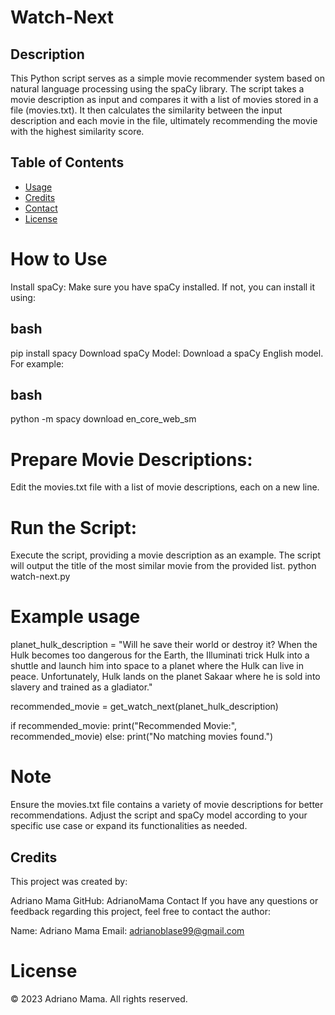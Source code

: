 # Watch-Next

## Description

This Python script serves as a simple movie recommender system based on natural language processing using the spaCy library.
The script takes a movie description as input and compares it with a list of movies stored in a file (movies.txt). 
It then calculates the similarity between the input description and each movie in the file, ultimately recommending the movie with the highest similarity score.

## Table of Contents
- [Usage](#usage)
- [Credits](#credits)
- [Contact](#contact)
- [License](#license)



# How to Use
Install spaCy:
Make sure you have spaCy installed. If not, you can install it using:

## bash
pip install spacy
Download spaCy Model:
Download a spaCy English model. For example:

## bash
python -m spacy download en_core_web_sm

# Prepare Movie Descriptions:
Edit the movies.txt file with a list of movie descriptions, each on a new line.

# Run the Script:
Execute the script, providing a movie description as an example. The script will output the title of the most similar movie from the provided list.
python watch-next.py

# Example usage
planet_hulk_description = "Will he save their world or destroy it? When the Hulk becomes too dangerous for the Earth, the Illuminati trick Hulk into a shuttle and launch him into space to a planet where the Hulk can live in peace. Unfortunately, Hulk lands on the planet Sakaar where he is sold into slavery and trained as a gladiator."

recommended_movie = get_watch_next(planet_hulk_description)

if recommended_movie:
    print("Recommended Movie:", recommended_movie)
else:
    print("No matching movies found.")

# Note
Ensure the movies.txt file contains a variety of movie descriptions for better recommendations.
Adjust the script and spaCy model according to your specific use case or expand its functionalities as needed.

## Credits
This project was created by:

Adriano Mama
GitHub: AdrianoMama
Contact
If you have any questions or feedback regarding this project, feel free to contact the author:

Name: Adriano Mama
Email: adrianoblase99@gmail.com

# License
© 2023 Adriano Mama. All rights reserved.
